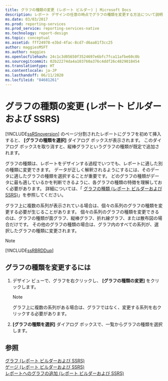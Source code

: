```yaml
---
title: グラフの種類の変更 (レポート ビルダー) | Microsoft Docs
description: レポート デザインの任意の時点でグラフの種類を変更する方法について説明します。 レポート ビルダーでデータに適した特徴で解釈を改善します。
ms.date: 03/03/2017
ms.prod: reporting-services
ms.prod_service: reporting-services-native
ms.technology: report-design
ms.topic: conceptual
ms.assetid: fff24978-e3bd-4fac-8cd7-d6aa81f3cc25
author: maggiesMSFT
ms.author: maggies
ms.openlocfilehash: 24c1c3d05650f3524697e6bfc7fca11afbe60c0b
ms.sourcegitcommit: 02b22274da4a103760a376c4ddf26c4829018454
ms.translationtype: HT
ms.contentlocale: ja-JP
ms.lasthandoff: 06/11/2020
ms.locfileid: "84681261"
---
```

# <a name="change-a-chart-type-report-builder-and-ssrs"></a>グラフの種類の変更 (レポート ビルダーおよび SSRS)
[!INCLUDE[ssRSnoversion](../../includes/ssrsnoversion-md.md)] のページ分割されたレポートにグラフを初めて挿入すると、 **[グラフの種類を選択]** ダイアログ ボックスが表示されます。 このダイアログ ボックスを取り消すと、縦棒グラフというグラフの種類が既定で追加されます。  
  
 グラフの種類は、レポートをデザインする過程でいつでも、レポートに適した別の種類に変更できます。 データが正しく解釈されるようにするには、そのデータに適したグラフの種類を選択することが重要です。 どのグラフの種類がデータに最も適しているかを判断できるように、各グラフの種類の特徴を理解しておく必要があります。 詳細については、「 [グラフの種類 &#40;レポート ビルダーおよび SSRS&#41;](../../reporting-services/report-design/chart-types-report-builder-and-ssrs.md)」を参照してください。  
  
 グラフ上に複数の系列が表示されている場合は、個々の系列のグラフの種類を変更する必要が生じることがあります。 個々の系列のグラフの種類を変更できるのは、グラフの種類が面グラフ、縦棒グラフ、折れ線グラフ、または散布図の場合だけです。 その他のグラフの種類の場合は、グラフ内のすべての系列が、選択したグラフの種類に変更されます。  
  
> [!NOTE]  
>  [!INCLUDE[ssRBRDDup](../../includes/ssrbrddup-md.md)]  
  
## <a name="to-change-the-chart-type"></a>グラフの種類を変更するには  
  
1.  デザイン ビューで、グラフを右クリックし、 **[グラフの種類の変更]** をクリックします。  
  
    > [!NOTE]  
    >  グラフ上に複数の系列がある場合は、グラフではなく、変更する系列を右クリックする必要があります。  
  
2.  **[グラフの種類を選択]** ダイアログ ボックスで、一覧からグラフの種類を選択します。  
  
## <a name="see-also"></a>参照  
 [グラフ &#40;レポート ビルダーおよび SSRS&#41;](../../reporting-services/report-design/charts-report-builder-and-ssrs.md)   
 [ゲージ &#40;レポート ビルダーおよび SSRS&#41;](../../reporting-services/report-design/gauges-report-builder-and-ssrs.md)   
 [レポートへのグラフの追加 &#40;レポート ビルダーおよび SSRS&#41;](../../reporting-services/report-design/add-a-chart-to-a-report-report-builder-and-ssrs.md)  
  
  
